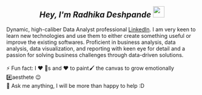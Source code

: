 <h2 align="center"><i>Hey, I'm Radhika Deshpande <img src="https://user-images.githubusercontent.com/39955420/147578264-bae0526c-028a-49d2-8af8-d08bb4edbd2a.gif" height="30" width="30"></i></h2>

Dynamic, high-caliber Data Analyst professional [LinkedIn](https://www.linkedin.com/in/radhikadeshpande1010/). I am very keen to learn new technologies and use them to either create something useful or improve the existing softwares. Proficient in business analysis, data analysis, data visualization, and reporting with keen eye for detail and a passion for solving business challenges through data-driven solutions. <br>
<br>
⚡  Fun fact: I :heart: :dog:s and :heart: to paint:paintbrush: the canvas to grow emotionally :hash:aesthete :wink: <br>
💬  Ask me anything, I will be more than happy to help :D <br>

